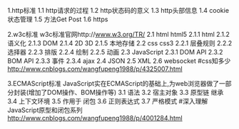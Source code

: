 1.http标准
1.1 http请求的过程
1.2 http状态码的意义
1.3 http头部信息
1.4 cookie状态管理
1.5 方法Get Post
1.6 https

2.w3c标准
w3c标准官网http://www.w3.org/TR/
2.1 html html5
2.1.1 html
2.1.2 语义化
2.1.3 DOM
2.1.4 2D 3D
2.1.5 本地存储
2.2 css css3
2.2.1 层叠规则
2.2.2 选择器
2.2.3 排版
2.2.4 绘制
2.2.5 动画
2.3 JavaScript
2.3.1 DOM API
2.3.2 BOM API
2.3.3 事件
2.3.4 ajax
2.4 JSON
2.5 XML
2.6 websocket
#css知多少 http://www.cnblogs.com/wangfupeng1988/p/4325007.html

3.ECMAScript标准
JavaScript实在ECMAScript的基础上,为web浏览器做了一部分封装(增加了DOM操作、BOM操作等)
3.1 语法
3.2 宿主对象
3.3 原型链 继承
3.4 上下文环境
3.5 作用于 闭包
3.6 正则表达式
3.7 严格模式
#深入理解JavaScript原型和闭包系列 http://www.cnblogs.com/wangfupeng1988/p/4001284.html